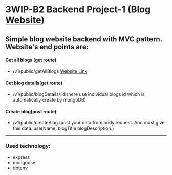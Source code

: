 # **3WIP-B2 Backend Project-1 (Blog [Website](https://blog-website-ass-1.vercel.app))**

##  **Simple blog website backend with MVC pattern. Website's end points are:**

#### Get all blogs (get route) ####
- /v1/public/getAllBlogs [Website Link](https://blog-website-ass-1.vercel.app/v1/public/getAllBlogs)
#### Get blog details(get route) ####
- /v1/public/blogDetails/:id (here use individual blogs id which is automatically create by mongoDB)
#### Create blog(post route) ####
- /v1/public/createBlog (post your data from body request. And must give this data: userName, blogTitle blogDescription.)

---
###  **Used technology:**

- express
- mongoose
- dotenv
